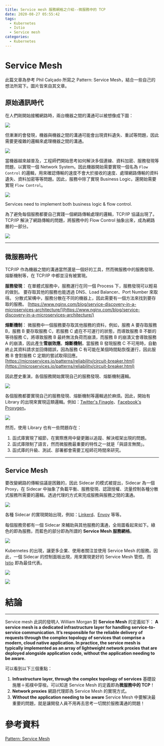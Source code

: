 ```yaml
---
title: Service mesh 服務網格之介紹--微服務中的 TCP
date: 2020-08-27 05:55:42
tags:
  - Kubernetes
  - Istio
  - Service mesh
categories:
  - Kubernetes
---
```


# Service Mesh

此篇文章為參考 Phil Calçado 所寫之 Pattern: Service Mesh，結合一些自己的想法所寫下。圖片皆來自其文章。

## 原始通訊時代

在人們剛開始接觸網路時，兩台機器之間的溝通可以被想像成下圖：

![](/assets/Service-mesh-服務網格之介紹-微服務中的-TCP/Untitled.png)

但漸漸的會發現，機器與機器之間的溝通可能會出現資料遺失、重試等問題，因此需要更複雜的邏輯來處理機器之間的溝通。

<!-- More -->

![](/assets/Service-mesh-服務網格之介紹-微服務中的-TCP/Untitled%201.png)

當機器越來越普及，工程師們開始思考如何解決多個連線、資料加密、服務發現等問題，以實現一個 Network System。因此機器開始需要實現一個名為 `Flow Control` 的邏輯，用來確認傳輸的速度不會大於接收的速度、處理網路傳輸的資料遺失、資料加密等等問題。因此，服務中除了實現 Business Logic，還開始需要實現 `Flow Control`。

![](/assets/Service-mesh-服務網格之介紹-微服務中的-TCP/Untitled%202.png)

Services need to implement both business logic & flow control.

為了避免每個服務都要自己實踐一個網路傳輸處理的邏輯，TCP/IP 協議出現了。TCP/IP 解決了網路傳輸的問題，將服務中的 Flow Control 抽象出來，成為網路層的一部分。

![](/assets/Service-mesh-服務網格之介紹-微服務中的-TCP/Untitled%203.png)

---

## 微服務時代


TCP/IP 作為機器之間的溝通當然還是一個好的工具，然而微服務中的服務發現、熔斷機制等，在 TCP/IP 中都並沒有被實現。

**服務發現**：
在單體式服務中，服務運行在同一個 Process 下，服務發現可以輕易的做到。
要存取其他的服務也能透過 DNS、Load Balancer、Port Number 來取得。
分散式架構中，服務分散在不同的機器上，因此需要有一個方法來找到要存取的服務。
[https://www.nginx.com/blog/service-discovery-in-a-microservices-architecture/](https://www.nginx.com/blog/service-discovery-in-a-microservices-architecture/)

**熔斷機制**：
微服務中一個服務要存取其他服務的資料，例如，服務 A 要存取服務 B，服務 B 要存取服務 C，若服務 C 處在不可運行的狀態，而導致服務 B 不斷的等待服務 C，將導致服務 B 最終無法負荷而崩潰，而服務 B 的崩潰又會導致服務 A 的崩潰，因此產生**雪崩效應**。**熔斷機制**，當服務 B 發現服務 C 不可用時，自動終止其資料請求並回傳錯誤，因為服務 C 有可能在某個時間點恢復運行，因此服務 B 會對服務 C 定期的嘗試取得回應。
[https://microservices.io/patterns/reliability/circuit-breaker.html](https://microservices.io/patterns/reliability/circuit-breaker.html)

因此歷史重演，各個服務開始實現自己的服務發現、熔斷機制邏輯。

![](/assets/Service-mesh-服務網格之介紹-微服務中的-TCP/Untitled%204.png)

各個服務都要實現自己的服務發現、熔斷機制等邏輯過於麻煩。因此，開始有 Library 的出現來實現這類邏輯。例如：[Twitter's Finagle](https://finagle.github.io/blog/)、[Facebook's Proxygen](https://github.com/facebook/proxygen)。

![](/assets/Service-mesh-服務網格之介紹-微服務中的-TCP/Untitled%205.png)

然而，使用 Library 也有一些問題存在：

1. 函式庫實現了細節，在實際應用中變更難以追蹤、解決框架出現的問題。
2. 函式庫限制了語言，然而微服務最重要的特性之一就是「與語言無關」。
3. 函式庫的升級、測試、部署都會需要工程師花時間來研究。

---

## Service Mesh

要改變網路的傳輸協議是困難的，因此 Sidecar 的模式被提出，Sidecar 為一個 Proxy，在 Sidecar 中抽象了負載平衡、服務發現、認證授權、流量控制各種分散式服務所需要的邏輯。透過代理的方式來完成服務與服務之間的溝通。

![](/assets/Service-mesh-服務網格之介紹-微服務中的-TCP/Untitled%206.png)

各種 Sidecar 的實現開始出現，例如：[Linkerd](https://linkerd.io/2016/02/18/linkerd-twitter-style-operability-for-microservices/)、[Envoy](https://eng.lyft.com/announcing-envoy-c-l7-proxy-and-communication-bus-92520b6c8191?gi=41e38b4401fe) 等等。

每個服務旁都有一個 Sidecar 來輔助與其他服務的溝通，全局圖看起來如下。綠色的即為服務，而藍色的部分即為所謂的 **Service Mesh 服務網格**。

![](/assets/Service-mesh-服務網格之介紹-微服務中的-TCP/Untitled%207.png)

Kubernetes 的出現，讓更多企業、使用者關注並使用 Service Mesh 的服務。因此，一個 Sidecar 的控制面板出現，用來實現更好的 Service Mesh 管控。而 [Istio](https://istio.io/) 即為最佳代表。

![](/assets/Service-mesh-服務網格之介紹-微服務中的-TCP/Untitled%208.png)

![](service-mesh/Untitled%209.png)

# 結論

---

Service mesh 此詞的發明人 William Morgan 對 **Service Mesh** 的定義如下：
**A service mesh is a dedicated infrastructure layer for handling service-to-service communication. It’s responsible for the reliable delivery of requests through the complex topology of services that comprise a modern, cloud native application. In practice, the service mesh is typically implemented as an array of lightweight network proxies that are deployed alongside application code, without the application needing to be aware.**

可以看到以下三個重點：

1. **Infrastructure layer, through the complex topology of services**
    基礎設施層＋拓樸中穿梭。可以知道 Service Mesh 的定義即為**微服務中的 TCP**！
2. **Network proxies**
    網路代理即為 Service Mesh 的實現方式。
3. **Without the application needing to be aware**
    Service Mesh 中要解決最重要的問題，就是讓開發人員不用再去思考一切關於服務溝通的問題！

# 參考資料
[Pattern: Service Mesh](https://philcalcado.com/2017/08/03/pattern_service_mesh.html)
